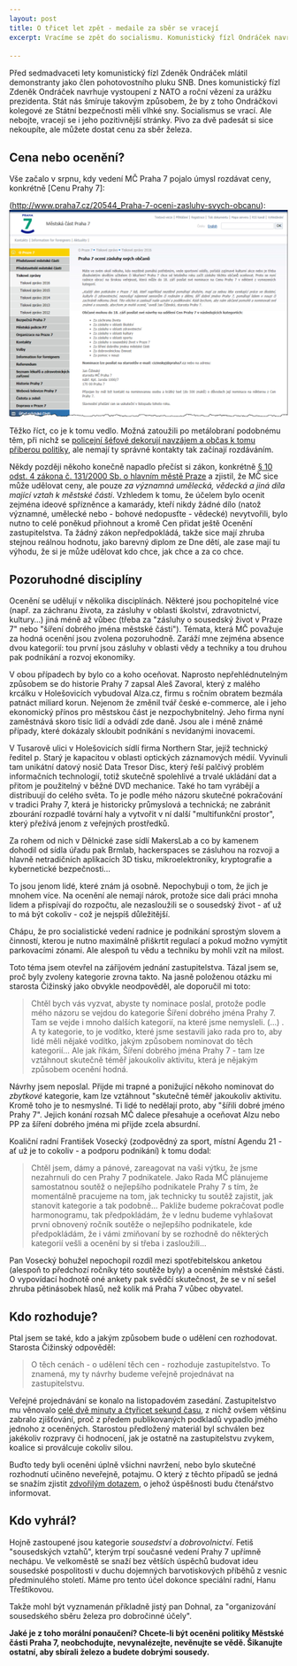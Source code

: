 ```yaml
---
layout: post
title: O třicet let zpět - medaile za sběr se vracejí
excerpt: Vracíme se zpět do socialismu. Komunistický fízl Ondráček navrhuje kriminál za urážku prezidenta, ale zase můžete na Praze 7 dostat medaili za sběr.

---
```


Před sedmadvaceti lety komunistický fízl Zdeněk Ondráček mlátil demonstranty jako člen pohotovostního pluku SNB. Dnes komunistický fízl Zdeněk Ondráček navrhuje vystoupení z NATO a roční vězení za urážku prezidenta. Stát nás šmíruje takovým způsobem, že by z toho Ondráčkovi kolegové ze Státní bezpečnosti měli vlhké sny. Socialismus se vrací. Ale nebojte, vracejí se i jeho pozitivnější stránky. Pivo za dvě padesát si sice nekoupíte, ale můžete dostat cenu za sběr železa.

## Cena nebo ocenění?

Vše začalo v srpnu, kdy vedení MČ Praha 7 pojalo úmysl rozdávat ceny, konkrétně [Cenu Prahy 7]:

(http://www.praha7.cz/20544_Praha-7-oceni-zasluhy-svych-obcanu): 
![Oznámení na webu MČ](/files/2016-11-17-ceny.png)

Těžko říct, co je k tomu vedlo. Možná zatoužili po metálobraní podobnému těm, při nichž se [policejní šéfové dekorují navzájem a občas k tomu přiberou politiky](http://zpravy.idnes.cz/vyznamenani-medaile-tomas-tuhy-michal-hasek-fzt-/domaci.aspx?c=A161112_185109_domaci_ekl), ale nemají ty správné kontakty tak začínají rozdáváním.

Někdy později někoho konečně napadlo přečíst si zákon, konkrétně [§ 10 odst. 4 zákona č. 131/2000 Sb. o hlavním městě Praze](http://www.zakonyprolidi.cz/cs/2000-131#p10-4) a zjistil, že MČ sice může udělovat ceny, ale pouze *za významná umělecká, vědecká a jiná díla mající vztah k městské části*. Vzhledem k tomu, že účelem bylo ocenit zejména ideové spřízněnce a kamarády, kteří nikdy žádné dílo (natož významné, umělecké nebo - bohové nedopusťte - vědecké) nevytvořili, bylo nutno to celé poněkud přiohnout a kromě Cen přidat ještě Ocenění zastupitelstva. Ta žádný zákon nepředpokládá, takže sice mají zhruba stejnou reálnou hodnotu, jako barevný diplom ze Dne dětí, ale zase mají tu výhodu, že si je může udělovat kdo chce, jak chce a za co chce.

## Pozoruhodné disciplíny

Ocenění se udělují v několika disciplínách. Některé jsou pochopitelné více (např. za záchranu života, za zásluhy v oblasti školství, zdravotnictví, kultury…) jiná méně až vůbec (třeba za "zásluhy o sousedský život v Praze 7" nebo "šíření dobrého jména městské části"). Témata, která MČ považuje za hodná ocenění jsou zvolena pozoruhodně. Zaráží mne zejména absence dvou kategorií: tou první jsou zásluhy v oblasti vědy a techniky a tou druhou pak podnikání a rozvoj ekonomiky. 

V obou případech by bylo co a koho oceňovat. Naprosto nepřehlédnutelným způsobem se do historie Prahy 7 zapsal Aleš Zavoral, který z malého krcálku v Holešovicích vybudoval Alza.cz, firmu s ročním obratem bezmála patnáct miliard korun. Nejenom že změnil tvář české e-commerce, ale i jeho ekonomický přínos pro městskou část je nezpochybnitelný. Jeho firma nyní zaměstnává skoro tisíc lidí a odvádí zde daně. Jsou ale i méně známé případy, které dokázaly skloubit podnikání s nevídanými inovacemi. 

V Tusarově ulici v Holešovicích sídlí firma Northern Star, jejíž technický ředitel p. Starý je kapacitou v oblasti optických záznamových médií. Vyvinuli tam unikátní datový nosič Data Tresor Disc, který řeší palčivý problém informačních technologií, totiž skutečně spolehlivé a trvalé ukládání dat a přitom je použitelný v běžné DVD mechanice. Také ho tam vyrábějí a distribuují do celého světa. To je podle mého názoru skutečné pokračování v tradici Prahy 7, která je historicky průmyslová a technická; ne zabránit zbourání rozpadlé tovární haly a vytvořit v ní další "multifunkční prostor", který přežívá jenom z veřejných prostředků.

Za rohem od nich v Dělnické zase sídlí MakersLab a co by kamenem dohodil od sídla úřadu pak Brmlab, hackerspaces se zásluhou na rozvoji a hlavně netradičních aplikacích 3D tisku, mikroelektroniky, kryptografie a kybernetické bezpečnosti… 

To jsou jenom lidé, které znám já osobně. Nepochybuji o tom, že jich je mnohem více. Na ocenění ale nemají nárok, protože sice dali práci mnoha lidem a přispívají do rozpočtu, ale nezasloužili se o sousedský život - ať už to má být cokoliv - což je nejspíš důležitější.

Chápu, že pro socialistické vedení radnice je podnikání sprostým slovem a činností, kterou je nutno maximálně přiškrtit regulací a pokud možno vymýtit parkovacími zónami. Ale alespoň tu vědu a techniku by mohli vzít na milost.

Toto téma jsem otevřel na záříjovém jednání zastupitelstva. Tázal jsem se, proč byly zvoleny kategorie zrovna takto. Na jasně položenou otázku mi starosta Čižinský jako obvykle neodpověděl, ale doporučil mi toto:

> Chtěl bych vás vyzvat, abyste ty nominace poslal, protože podle mého názoru se vejdou do kategorie Šíření dobrého jména Prahy 7. Tam se vejde i mnoho dalších kategorií, na které jsme nemysleli. (...) . A ty kategorie, to je vodítko, které jsme sestavili jako rada pro to, aby lidé měli nějaké vodítko, jakým způsobem nominovat do těch kategorií... Ale jak říkám, Šíření dobrého jména Prahy 7 - tam lze vztáhnout skutečně téměř jakoukoliv aktivitu, která je nějakým způsobem ocenění hodná. 

Návrhy jsem neposlal. Přijde mi trapné a ponižující někoho nominovat do *zbytkové* kategorie, kam lze vztáhnout "skutečně téměř jakoukoliv aktivitu. Kromě toho je to nesmyslné. Ti lidé to nedělají proto, aby "šířili dobré jméno Prahy 7". Jejich konání rozsah MČ dalece přesahuje a oceňovat Alzu nebo PP za šíření dobrého jména mi přijde zcela absurdní.

Koaliční radní František Vosecký (zodpovědný za sport, místní Agendu 21 - ať už je to cokoliv - a podporu podnikání) k tomu dodal:

> Chtěl jsem, dámy a pánové, zareagovat na vaši výtku, že jsme nezahrnuli do cen Prahy 7 podnikatele. Jako Rada MČ plánujeme samostatnou soutěž o nejlepšího podnikatele Prahy 7 s tím, že momentálně pracujeme na tom, jak technicky tu soutěž zajistit, jak stanovit kategorie a tak podobně... Pakliže budeme pokračovat podle harmonogramu, tak předpokládám, že v lednu budeme vyhlašovat první obnovený ročník soutěže o nejlepšího podnikatele, kde předpokládám, že i vámi zmiňovaní by se rozhodně do některých kategorií vešli a ocenění by si třeba i zasloužili... 

Pan Vosecký bohužel nepochopil rozdíl mezi spotřebitelskou anketou (alespoň to předchozí ročníky této soutěže byly) a oceněním městské části. O vypovídací hodnotě oné ankety pak svědčí skutečnost, že se v ní sešel zhruba pětinásobek hlasů, než kolik má Praha 7 vůbec obyvatel.

## Kdo rozhoduje?

Ptal jsem se také, kdo a jakým způsobem bude o udělení cen rozhodovat. Starosta Čižinský odpověděl:

> O těch cenách - o udělení těch cen - rozhoduje zastupitelstvo. To znamená, my ty návrhy budeme veřejně projednávat na zastupitelstvu.

Veřejné projednávání se konalo na listopadovém zasedání. Zastupitelstvo mu věnovalo [celé dvě minuty a čtyřicet sekund času](https://youtu.be/czfYccOksxs?t=55m50s), z nichž ovšem většinu zabralo zjišťování, proč z předem publikovaných podkladů vypadlo jmého jednoho z oceněných. Starostou předložený materiál byl schválen bez jakékoliv rozpravy či hodnocení, jak je ostatně na zastupitelstvu zvykem, koalice si proválcuje cokoliv silou. 

Buďto tedy byli oceněni úplně všichni navržení, nebo bylo skutečné rozhodnutí učiněno neveřejně, potajmu. O který z těchto případů se jedná se snažím zjistit [zdvořilým dotazem](http://www.infoprovsechny.cz/request/nominace_na_udeleni_cen_mc_praha/), o jehož úspěšnosti budu čtenářstvo informovat.

## Kdo vyhrál?

Hojně zastoupené jsou kategorie *sousedství* a *dobrovolnictví*. Fetiš "sousedských vztahů", kterým trpí současné vedení Prahy 7 upřímně nechápu. Ve velkoměstě se snaží bez větších úspěchů budovat ideu sousedské pospolitosti v duchu dojemných barvotiskových příběhů z vesnic předminulého století. Máme pro tento účel dokonce speciální radní, Hanu Třeštíkovou.

Takže mohl být vyznamenán příkladně jistý pan Dohnal, za "organizování sousedského sběru železa pro dobročinné účely".

**Jaké je z toho morální ponaučení? Chcete-li být oceněni politiky Městské části Praha 7, neobchodujte, nevynalézejte, nevěnujte se vědě. Šikanujte ostatní, aby sbírali železo a budete dobrými sousedy.**